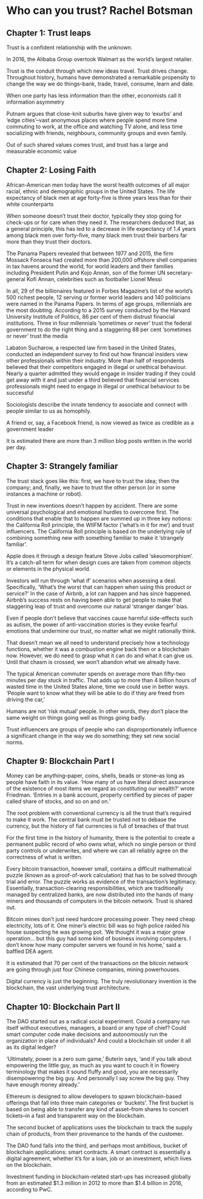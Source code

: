 # Who can you trust? Rachel Botsman

## Chapter 1: Trust leaps
Trust is a confident relationship with the unknown.

In 2016, the Alibaba Group overtook Walmart as the world’s largest retailer.

Trust is the conduit through which new ideas travel. Trust drives change.
Throughout history, humans have demonstrated a remarkable propensity to change the way we do things–bank, trade, travel, consume, learn and date. 

When one party has less information than the other, economists call it information asymmetry

Putnam argues that close-knit suburbs have given way to ‘exurbs’ and ‘edge cities’–vast anonymous places where people spend more time commuting to work, at the office and watching TV alone, and less time socializing with friends, neighbours, community groups and even family.

Out of such shared values comes trust, and trust has a large and measurable economic value

## Chapter 2: Losing Faith

African-American men today have the worst health outcomes of all major racial, ethnic and demographic groups in the United States. The life expectancy of black men at age forty-five is three years less than for their white counterparts

When someone doesn’t trust their doctor, typically they stop going for check-ups or for care when they need it. The researchers deduced that, as a general principle, this has led to a decrease in life expectancy of 1.4 years among black men over forty-five, many black men trust their barbers far more than they trust their doctors.

The Panama Papers revealed that between 1977 and 2015, the firm Mossack Fonseca had created more than 200,000 offshore shell companies in tax havens around the world, for world leaders and their families including President Putin and Kojo Annan, son of the former UN secretary-general Kofi Annan, celebrities such as footballer Lionel Messi

In all, 29 of the billionaires featured in Forbes Magazine’s list of the world’s 500 richest people, 12 serving or former world leaders and 140 politicians were named in the Panama Papers. In terms of age groups, millennials are the most doubting. According to a 2015 survey conducted by the Harvard University Institute of Politics, 86 per cent of them distrust financial institutions. Three in four millennials ‘sometimes or never’ trust the federal government to do the right thing and a staggering 88 per cent ‘sometimes or never’ trust the media

Labaton Sucharow, a respected law firm based in the United States, conducted an independent survey to find out how financial insiders view other professionals within their industry. More than half of respondents believed that their competitors engaged in illegal or unethical behaviour. Nearly a quarter admitted they would engage in insider trading if they could get away with it and just under a third believed that financial services professionals might need to engage in illegal or unethical behaviour to be successful

Sociologists describe the innate tendency to associate and connect with people similar to us as homophily. 

 A friend or, say, a Facebook friend, is now viewed as twice as credible as a government leader
 
 It is estimated there are more than 3 million blog posts written in the world per day.
 
## Chapter 3: Strangely familiar

The trust stack goes like this: first, we have to trust the idea; then the company; and, finally, we have to trust the other person (or in some instances a machine or robot).

Trust in new inventions doesn’t happen by accident. There are some universal psychological and emotional hurdles to overcome first. The conditions that enable that to happen are summed up in three key notions: the California Roll principle, the WIIFM factor (‘what’s in it for me’) and trust influencers. The California Roll principle is based on the underlying rule of combining something new with something familiar to make it ‘strangely familiar’.

Apple does it through a design feature Steve Jobs called ‘skeuomorphism’. It’s a catch-all term for when design cues are taken from common objects or elements in the physical world.

Investors will run through ‘what if’ scenarios when assessing a deal. Specifically, ‘What’s the worst that can happen when using this product or service?’ In the case of Airbnb, a lot can happen and has since happened. Airbnb’s success rests on having been able to get people to make that staggering leap of trust and overcome our natural ‘stranger danger’ bias.

Even if people don’t believe that vaccines cause harmful side-effects such as autism, the power of anti-vaccination stories is they evoke fearful emotions that undermine our trust, no matter what we might rationally think.

That doesn’t mean we all need to understand precisely how a technology functions, whether it was a combustion engine back then or a blockchain now. However, we do need to grasp what it can do and what it can give us. Until that chasm is crossed, we won’t abandon what we already have.

The typical American commuter spends on average more than fifty-two minutes per day stuck in traffic. That adds up to more than 4 billion hours of wasted time in the United States alone, time we could use in better ways. ‘People want to know what they will be able to do if they are freed from driving the car,’

Humans are not ‘risk mutual’ people. In other words, they don’t place the same weight on things going well as things going badly. 

Trust influencers are groups of people who can disproportionately influence a significant change in the way we do something; they set new social norms.

## Chapter 9: Blockchain Part I

Money can be anything–paper, coins, shells, beads or stone–as long as people have faith in its value. ‘How many of us have literal direct assurance of the existence of most items we regard as constituting our wealth?’ wrote Friedman. ‘Entries in a bank account, property certified by pieces of paper called share of stocks, and so on and on.’

The root problem with conventional currency is all the trust that’s required to make it work. The central bank must be trusted not to debase the currency, but the history of fiat currencies is full of breaches of that trust

For the first time in the history of humanity, there is the potential to create a permanent public record of who owns what, which no single person or third party controls or underwrites, and where we can all reliably agree on the correctness of what is written.

Every bitcoin transaction, however small, contains a difficult mathematical puzzle (known as a proof-of-work calculation) that has to be solved through trial and error. The puzzle works as evidence of the transaction’s legitimacy. Essentially, transaction-clearing responsibilities, which are traditionally managed by centralized banks, are now distributed into the hands of many miners and thousands of computers in the bitcoin network. Trust is shared out.

Bitcoin mines don’t just need hardcore processing power. They need cheap electricity, lots of it. One miner’s electric bill was so high police raided his house suspecting he was growing pot. ‘We thought it was a major grow operation… but this guy had some kind of business involving computers. I don’t know how many computer servers we found in his home,’ said a baffled DEA agent.

It is estimated that 70 per cent of the transactions on the bitcoin network are going through just four Chinese companies, mining powerhouses.

Digital currency is just the beginning. The truly revolutionary invention is the blockchain, the vast underlying trust architecture.

## Chapter 10: Blockchain Part II

The DAO started out as a radical social experiment. Could a company run itself without executives, managers, a board or any type of chief? Could smart computer code make decisions and autonomously run the organization in place of individuals? And could a blockchain sit under it all as its digital ledger?

‘Ultimately, power is a zero sum game,’ Buterin says, ‘and if you talk about empowering the little guy, as much as you want to couch it in flowery terminology that makes it sound fluffy and good, you are necessarily disempowering the big guy. And personally I say screw the big guy. They have enough money already.’

Ethereum is designed to allow developers to spawn blockchain-based offerings that fall into three main categories or ‘buckets’. The first bucket is based on being able to transfer any kind of asset–from shares to concert tickets–in a fast and transparent way on the blockchain.

The second bucket of applications uses the blockchain to track the supply chain of products, from their provenance to the hands of the customer. 

The DAO fund falls into the third, and perhaps most ambitious, bucket of blockchain applications: smart contracts. A smart contract is essentially a digital agreement, whether it’s for a loan, job or an investment, which lives on the blockchain.

Investment funding in blockchain-related start-ups has increased globally from an estimated $1.3 million in 2012 to more than $1.4 billion in 2016, according to PwC.

